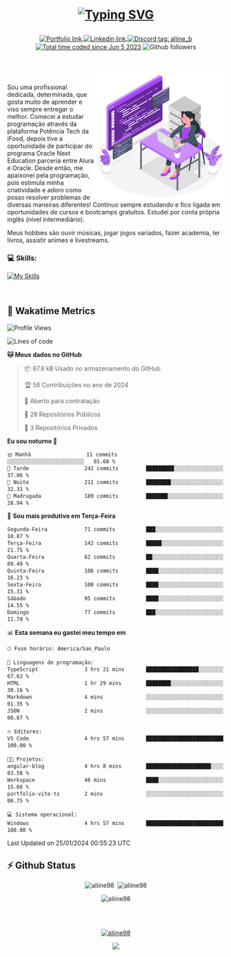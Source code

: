 # <p align = "center"><a href="https://git.io/typing-svg"><img src="https://readme-typing-svg.demolab.com?font=Nova+Mono&size=28&duration=4000&pause=1000&color=980DE6&vCenter=true&random=false&width=480&lines=%E2%9C%A8Ol%C3%A1%2C+sou+Aline+Bevilacqua;%E2%9C%A8Desenvolvedora+Web+Frontend!" alt="Typing SVG" /></a></p>

<p align = "center">
    <a href="https://aliine98.github.io" target="_blank">
        <img alt="Portfolio link" align="center" src = "https://img.shields.io/badge/portfolio-8A2BE2?style=for-the-badge">
    </a>
    <a href="https://www.linkedin.com/in/aline-bevilacqua/" target="_blank">
        <img alt="Linkedin link" align="center" src = "https://img.shields.io/badge/LinkedIn-0077B5?style=for-the-badge&logo=linkedin&logoColor=white">
    </a>
    <a href="https://discord.com/" target="_blank">
        <img alt="Discord tag: aliine_b" align="center" src="https://img.shields.io/badge/-aliine__b-5865f2?style=flat-square&logo=Discord&logoColor=FFF" height="28">
    </a>
    <a href="https://wakatime.com/@aliine"><img src="https://wakatime.com/badge/user/d705bdc6-1244-4026-9380-8de8c1599f8d.svg?style=for-the-badge" alt="Total time coded since Jun 5 2023" align="center"/></a>
    <img alt="Github followers" align="center" src="https://img.shields.io/github/followers/Aliine98?style=for-the-badge&color=bf0f47&logo=github&logoColor=white">
</p><br>

<a href="https://storyset.com/"><img src="./assets/coding-amico.svg" width="300" align="right"></a>

<div align="left">
<br>

Sou uma profissional dedicada, determinada, que gosta muito de aprender e viso sempre entregar o melhor. Comecei a estudar programação através da plataforma Potência Tech da iFood, depois tive a oportunidade de participar do programa Oracle Next Education parceria entre Alura e Oracle. Desde então, me apaixonei pela programação, pois estimula minha criatividade e adoro como posso resolver problemas de diversas maneiras diferentes! Continuo sempre estudando e fico ligada em oportunidades de cursos e bootcamps gratuitos.
Estudei por conta própria inglês (nível intermediário).

Meus hobbies são ouvir músicas, jogar jogos variados, fazer academia, ler livros, assistir animes e livestreams.

### 💻 Skills:
[![My Skills](https://skillicons.dev/icons?i=html,css,js,bootstrap,tailwind,ts,mysql,angular,react,java)](https://skillicons.dev)
</div>
<br>

## 🚀 Wakatime Metrics

<!--START_SECTION:waka-->
![Profile Views](http://img.shields.io/badge/Visualizac%C3%B5es%20do%20perfil-6-blue)

![Lines of code](https://img.shields.io/badge/Desde%20o%20Hello%20World%20eu%20escrevi-123.1%20thousand%20linhas%20de%20c%C3%B3digo-blue)

**🐱 Meus dados no GitHub** 

> 📦 67.8 kB Usado no armazenamento do GitHub 
 > 
> 🏆 58 Contribuições no ano de 2024
 > 
> 💼 Aberto para contratação
 > 
> 📜 28 Repositórios Públicos 
 > 
> 🔑 3 Repositórios Privados 
 > 
**Eu sou noturno 🦉** 

```text
🌞 Manhã                  11 commits          ░░░░░░░░░░░░░░░░░░░░░░░░░   01.68 % 
🌆 Tarde                  242 commits         █████████░░░░░░░░░░░░░░░░   37.06 % 
🌃 Noite                  211 commits         ████████░░░░░░░░░░░░░░░░░   32.31 % 
🌙 Madrugada              189 commits         ███████░░░░░░░░░░░░░░░░░░   28.94 % 
```
📅 **Sou mais produtivo em Terça-Feira** 

```text
Segunda-Feira            71 commits          ███░░░░░░░░░░░░░░░░░░░░░░   10.87 % 
Terça-Feira              142 commits         █████░░░░░░░░░░░░░░░░░░░░   21.75 % 
Quarta-Feira             62 commits          ██░░░░░░░░░░░░░░░░░░░░░░░   09.49 % 
Quinta-Feira             106 commits         ████░░░░░░░░░░░░░░░░░░░░░   16.23 % 
Sexta-Feira              100 commits         ████░░░░░░░░░░░░░░░░░░░░░   15.31 % 
Sábado                   95 commits          ████░░░░░░░░░░░░░░░░░░░░░   14.55 % 
Domingo                  77 commits          ███░░░░░░░░░░░░░░░░░░░░░░   11.79 % 
```


📊 **Esta semana eu gastei meu tempo em** 

```text
🕑︎ Fuso horário: America/Sao_Paulo

💬 Linguagens de programação: 
TypeScript               3 hrs 21 mins       █████████████████░░░░░░░░   67.62 % 
HTML                     1 hr 29 mins        ████████░░░░░░░░░░░░░░░░░   30.16 % 
Markdown                 4 mins              ░░░░░░░░░░░░░░░░░░░░░░░░░   01.35 % 
JSON                     2 mins              ░░░░░░░░░░░░░░░░░░░░░░░░░   00.87 % 

🔥 Editores: 
VS Code                  4 hrs 57 mins       █████████████████████████   100.00 % 

🐱‍💻 Projetos: 
angular-blog             4 hrs 8 mins        █████████████████████░░░░   83.58 % 
Workspace                46 mins             ████░░░░░░░░░░░░░░░░░░░░░   15.68 % 
portfolio-vite-ts        2 mins              ░░░░░░░░░░░░░░░░░░░░░░░░░   00.75 % 

💻 Sistema operacional: 
Windows                  4 hrs 57 mins       █████████████████████████   100.00 % 
```


 Last Updated on 25/01/2024 00:55:23 UTC
<!--END_SECTION:waka-->
 
## ⚡ Github Status

<p align="center"><img src="https://my-github-readme-stats-aliine98.vercel.app/api?username=aliine98&show_icons=true&locale=en&theme=radical" alt="aliine98" />&nbsp;&nbsp;<img src="https://my-github-readme-stats-aliine98.vercel.app/api/top-langs?username=aliine98&show_icons=true&locale=en&layout=compact&theme=radical&exclude_repo=my-github-readme-stats,github-readme-streak-stats,ajax-com-js-puro" alt="aliine98" /></p>

<p align="center"><img src="https://github-readme-streak-stats-ochre.vercel.app?user=aliine98&theme=radical" alt="aliine98" /></p>

<br><br>
<p align="center"> <a href="https://github.com/ryo-ma/github-profile-trophy" target="_blank"><img src="https://github-profile-trophy.vercel.app/?username=aliine98&theme=radical&column=4" alt="aliine98" /></a> </p>

<p align="center"><img src="https://media4.giphy.com/media/C1bBFL2dMQxA4/giphy.gif?cid=ecf05e47z7xqxd7gboyuplq95r7v869x9bi8msk1upllpme2&ep=v1_gifs_search&rid=giphy.gif&ct=g" width="700"></p>
